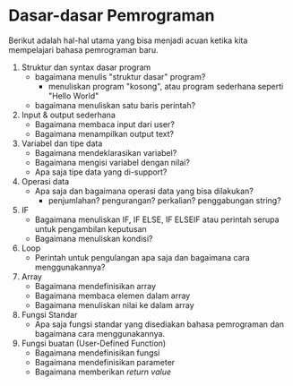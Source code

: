 # Dasar-dasar Pemrograman

Berikut adalah hal-hal utama yang bisa menjadi acuan ketika kita mempelajari bahasa pemrograman baru.

1. Struktur dan syntax dasar program
    - bagaimana menulis "struktur dasar" program? 
      - menuliskan program "kosong", atau program sederhana seperti "Hello World"
    - bagaimana menuliskan satu baris perintah? 
2. Input & output sederhana
    - Bagaimana membaca input dari user?
    - Bagaimana menampilkan output text?
3. Variabel dan tipe data
    - Bagaimana mendeklarasikan variabel?
    - Bagaimana mengisi variabel dengan nilai?
    - Apa saja tipe data yang di-support?
4. Operasi data
   - Apa saja dan bagaimana operasi data yang bisa dilakukan?
     - penjumlahan? pengurangan? perkalian? penggabungan string?
5. IF
   - Bagaimana menuliskan IF, IF ELSE, IF ELSEIF atau perintah serupa untuk pengambilan keputusan
   - Bagaimana menuliskan kondisi?
6. Loop
   - Perintah untuk pengulangan apa saja dan bagaimana cara menggunakannya?   
7. Array
   - Bagaimana mendefinisikan array
   - Bagaimana membaca elemen dalam array
   - Bagaimana menuliskan nilai ke dalam array
8. Fungsi Standar
   - Apa saja fungsi standar yang disediakan bahasa pemrograman dan bagaimana cara menggunakannya.
9. Fungsi buatan (User-Defined Function)
   - Bagaimana mendefinisikan fungsi
   - Bagaimana mendefinisikan parameter
   - Bagaimana memberikan _return value_
